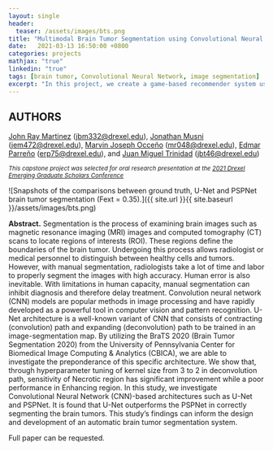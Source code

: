 ```yaml
---
layout: single
header:
  teaser: /assets/images/bts.png
title: "Multimodal Brain Tumor Segmentation using Convolutional Neural Network"
date:   2021-03-13 16:50:00 +0800
categories: projects
mathjax: "true"
linkedin: "true"
tags: [brain tumor, Convolutional Neural Network, image segmentation]
excerpt: "In this project, we create a game-based recommender system using association rules mining with respect to the video games that were frequently played together."
---
```


## AUTHORS
[John Ray Martinez](https://jraymartinez.github.io/) (jbm332@drexel.edu), [Jonathan Musni](https://www.linkedin.com/in/jonathan-musni-624773134/) (jem472@drexel.edu), [Marvin Joseph Occeño](https://www.linkedin.com/in/marvin-joseph-occeno-8b4a95120/) (mr048@drexel.edu), [Edmar Parreño](https://www.linkedin.com/in/edmarparreno/) (erp75@drexel.edu), and [Juan Miguel Trinidad](https://www.linkedin.com/in/juanmigueltrinidad/) (jbt46@drexel.edu)

<sub> *This capstone project was selected for oral research presentation at the [2021 Drexel Emerging Graduate Scholars Conference](https://drexel.edu/graduatecollege/professional-development/emerging-graduate-scholars-conference/2021-orals/)* </sub>


![Snapshots of the comparisons between ground truth, U-Net and PSPNet brain tumor segmentation (Fext = 0.35).]({{ site.url }}{{ site.baseurl }}/assets/images/bts.png)

**Abstract.** Segmentation is the process of examining brain images such as magnetic resonance imaging (MRI) images and computed tomography (CT) scans to locate regions of interests (ROI). These regions define the boundaries of the brain tumor. Undergoing this process allows radiologist or medical personnel to distinguish between healthy cells and tumors. However, with manual segmentation, radiologists take a lot of time and labor to properly segment the images with high accuracy. Human error is also inevitable. With limitations in human capacity, manual segmentation can inhibit diagnosis and therefore delay treatment.  Convolution neural network (CNN) models are popular methods in image processing and have rapidly developed as a powerful tool in computer vision and pattern recognition. U-Net architecture is a well-known variant of CNN that consists of contracting (convolution) path and expanding (deconvolution) path to be trained in an image-segmentation map. By utilizing the BraTS 2020 (Brain Tumor Segmentation 2020) from the University of Pennsylvania Center for Biomedical Image Computing & Analytics (CBICA), we are able to  investigate the preponderance of this specific architecture. We show that, through hyperparameter tuning of kernel size from 3 to 2 in deconvolution path, sensitivity of Necrotic region has significant improvement while a poor performance in Enhancing region. In this study, we investigate Convolutional Neural Network (CNN)-based architectures such as U-Net and PSPNet. It is found that U-Net outperforms the PSPNet in correctly segmenting the brain tumors. This study’s findings can inform the design and development of an automatic brain tumor segmentation system.

Full paper can be requested.
